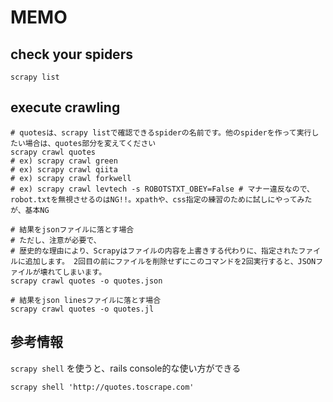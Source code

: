 # MEMO
## check your spiders
```
scrapy list
```

## execute crawling
```
# quotesは、scrapy listで確認できるspiderの名前です。他のspiderを作って実行したい場合は、quotes部分を変えてください
scrapy crawl quotes
# ex) scrapy crawl green
# ex) scrapy crawl qiita
# ex) scrapy crawl forkwell
# ex) scrapy crawl levtech -s ROBOTSTXT_OBEY=False # マナー違反なので、robot.txtを無視させるのはNG!!。xpathや、css指定の練習のために試しにやってみたが、基本NG

# 結果をjsonファイルに落とす場合
# ただし、注意が必要で、
# 歴史的な理由により、Scrapyはファイルの内容を上書きする代わりに、指定されたファイルに追加します。 2回目の前にファイルを削除せずにこのコマンドを2回実行すると、JSONファイルが壊れてしまいます。
scrapy crawl quotes -o quotes.json

# 結果をjson linesファイルに落とす場合
scrapy crawl quotes -o quotes.jl
```

## 参考情報
`scrapy shell` を使うと、rails console的な使い方ができる
```
scrapy shell 'http://quotes.toscrape.com'
```
